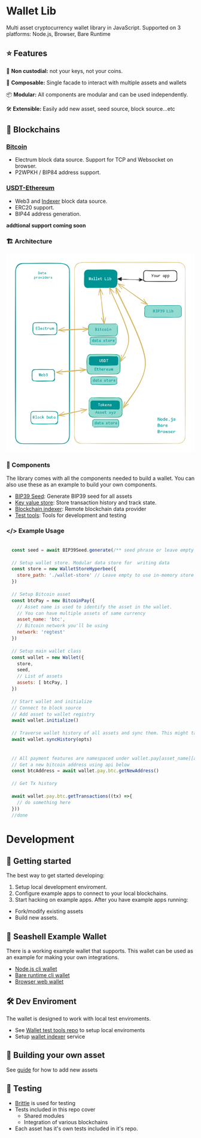 # Wallet Lib

Multi asset cryptocurrency wallet library in JavaScript.
Supported on 3 platforms:  Node.js, Browser, Bare Runtime


## ⭐ Features

🔑 **Non custodial:** not your keys, not your coins.

🧩 **Composable:** Single facade to interact with multiple assets and wallets

📦 **Modular:** All components are modular and can be used independently.

🛠️ **Extensible:** Easily add new asset, seed source, block source...etc

## 🔗 Blockchains

### [Bitcoin](https://github.com/tetherto/lib-wallet-pay-btc)
- Electrum block data source. Support for TCP and Websocket on browser. 
- P2WPKH / BIP84 address support.

### [USDT-Ethereum](https://github.com/tetherto/lib-wallet-pay-eth)
- Web3 and [Indexer](https://github.com/tetherto/lib-wallet-indexer) block data source.
- ERC20 support.
- BIP44 address generation.

**addtional support coming soon**


### 🏗️ Architecture
![Architecture](./assets/architecture.png)

### 🧩 Components
The library  comes with all the components needed to build a wallet. You can also use these as an example to build your own components.

- [BIP39 Seed](https://github.com/tetherto/lib-wallet-seed-bip39): Generate BIP39 seed for all assets 
- [Key value store](https://github.com/tetherto/lib-wallet-store): Store transaction history and track state.
- [Blockchain indexer](https://github.com/tetherto/lib-wallet-indexer): Remote blockchain data provider
- [Test tools](https://github.com/tetherto/wallet-lib-test-tools): Tools for development and testing 

### **</>**  Example Usage

```javascript

  const seed = await BIP39Seed.generate(/** seed phrase or leave empty to generate one */)

  // Setup wallet store. Modular data store for  writing data
  const store = new WalletStoreHyperbee({
    store_path: './wallet-store' // Leave empty to use in-memory store
  })

  // Setup Bitcoin asset
  const btcPay = new BitcoinPay({
    // Asset name is used to identify the asset in the wallet.
    // You can have multiple assets of same currency
    asset_name: 'btc',
    // Bitcoin network you'll be using
    network: 'regtest'
  })

  // Setup main wallet class
  const wallet = new Wallet({
    store,
    seed,
    // List of assets 
    assets: [ btcPay, ]
  })

  // Start wallet and initialize
  // Connect to block source 
  // Add asset to wallet registry 
  await wallet.initialize()

  // Traverse wallet history of all assets and sync them. This might take a while depending on wallet size 
  await wallet.syncHistory(opts)


  // All payment features are namespaced under wallet.pay[asset_name][action](opts, ...args)
  // Get a new bitcoin address using api below
  const btcAddress = await wallet.pay.btc.getNewAddress()

  // Get Tx history

  await wallet.pay.btc.getTransactions((tx) =>{
    // do something here 
  }))
  //done 

```

# Development

## 🚀 Getting started

The best way to get started developing:

1. Setup local development enviroment.
2. Configure example apps to connect to your local blockchains.
3. Start hacking on example apps.
After you have example apps running:
- Fork/modify existing assets
- Build new assets.

## 🐚 Seashell Example Wallet
There is a working example wallet that supports. This wallet can be used as an example for making your own integrations.
- [Node.js cli wallet](./example/node)
- [Bare runtime cli wallet](./example/bare)
- [Browser web wallet](./example/web)


## 🛠️ Dev Enviroment
The wallet is designed to work with local test enviroments. 
- See [Wallet test tools repo](https://github.com/tetherto/wallet-lib-test-tools) to setup local enviroments 
- Setup [wallet indexer](https://github.com/tetherto/lib-wallet-indexer) service

## 🍱 Building your own asset
See [guide](./docs) for how to add new assets

## 🧪 Testing
- [Brittle](https://github.com/holepunchto/brittle) is used for testing
- Tests included in this repo cover
    - Shared modules
    - Integration of various blockchains
- Each asset has it's own tests included in it's repo.

